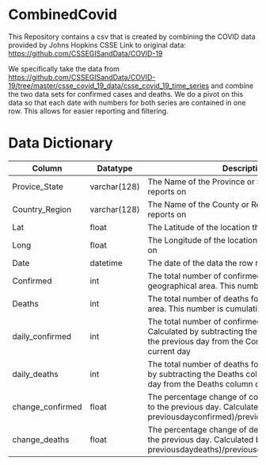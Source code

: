 # CombinedCovid
This Repository contains a csv that is created by combining the COVID data provided by Johns Hopkins CSSE
Link to original data:
https://github.com/CSSEGISandData/COVID-19

We specifically take the data from https://github.com/CSSEGISandData/COVID-19/tree/master/csse_covid_19_data/csse_covid_19_time_series and combine the two data sets for confirmed cases and deaths. We do a pivot on this data so that each date with numbers for both series are contained in one row. This allows for easier reporting and filtering. 

# Data Dictionary
|Column|Datatype|Description|
|---|---|---|
|Provice_State|varchar(128)|The Name of the Province or State the data row reports on|
|Country_Region|varchar(128)|The Name of the County or Region the data row reports on|
|Lat|float|The Latitude of the location the data row reports on|
|Long|float|The Longitude of the location the data row reports on|
|Date|datetime|The date of the data the row reports on|
|Confirmed|int|The total number of confirmed cases for the geographical area. This number is cumulative.|
|Deaths|int|The total number of deaths for the geographical area. This number is cumulative. |
|daily_confirmed|int|The total number of confirmed for the date. Calculated by subtracting the Confirmed column for the previous day from the Confimed column of the current day|
|daily_deaths|int| The total number of deaths for the day. Calculated by subtracting the Deaths column for the previous day from the Deaths column of the current day|
|change_confirmed|float|The percentage change of confirmed as compared to the previous day. Calculated by (confirmed-previousdayconfirmed)/previousdayconfirmed\*100|
|change_deaths|float|The percentage change of deaths as compared to the previous day. Calculated by (deaths-previousdaydeaths)/previousdaydeaths\*100 

